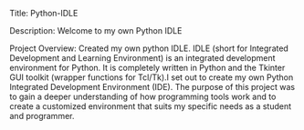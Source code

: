 Title: Python-IDLE

Description: Welcome to my own Python IDLE

Project Overview: Created my own python IDLE. IDLE (short for Integrated Development and Learning Environment) is an integrated development environment for Python. It is completely written in Python and the Tkinter GUI toolkit (wrapper functions for Tcl/Tk).I set out to create my own Python Integrated Development Environment (IDE). The purpose of this project was to gain a deeper understanding of how programming tools work and to create a customized environment that suits my specific needs as a student and programmer.
